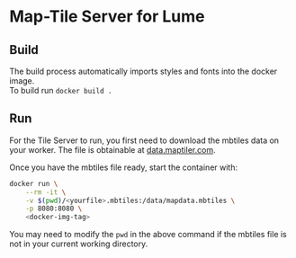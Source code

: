# Map-Tile Server for Lume

## Build

The build process automatically imports styles and fonts into the docker image.  
To build run `docker build .`

## Run

For the Tile Server to run, you first need to download the mbtiles data on your worker. The file is obtainable at [data.maptiler.com](https://data.maptiler.com/downloads/planet/).

Once you have the mbtiles file ready, start the container with:
```sh
docker run \
    --rm -it \
    -v $(pwd)/<yourfile>.mbtiles:/data/mapdata.mbtiles \
    -p 8080:8080 \
    <docker-img-tag>
``` 
You may need to modify the ``pwd`` in the above command if the mbtiles file is not in your current working directory.
